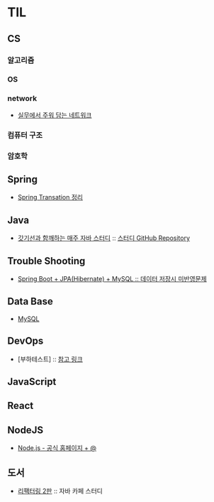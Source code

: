 # TIL

## CS
### 알고리즘
### OS
### network
- [실무에서 주워 담는 네트워크](https://github.com/accidentlywoo/TIL/tree/master/network)
### 컴퓨터 구조
### 암호학

## Spring
- [Spring Transation 정리](https://github.com/accidentlywoo/TIL/tree/master/SpringTransaction)

## Java
- [갓기선과 함깨하는 매주 자바 스터디](https://github.com/accidentlywoo/TIL/tree/master/JavaStudy-WhiteShip)
   :: [스터디 GitHub Repository](https://github.com/whiteship/live-study/issues)

## Trouble Shooting
- [Spring Boot + JPA(Hibernate) + MySQL :: 데이터 저장시 미반영문제](https://github.com/accidentlywoo/TIL/tree/master/TroubleShooting)

## Data Base
- [MySQL](https://github.com/accidentlywoo/TIL/tree/master/MySQL)

## DevOps
- [부하테스트]
   :: [참고 링크](https://blog.imqa.io/siljeon-web-aeb-buha-teseuteu-1byeon/)

## JavaScript

## React

## NodeJS
- [Node.js - 공식 홈페이지 + @](https://github.com/accidentlywoo/HelloNodeJS)

## 도서
- [리팩터링 2판](https://github.com/accidentlywoo/HelloRefactoring)
   :: 자바 카페 스터디
